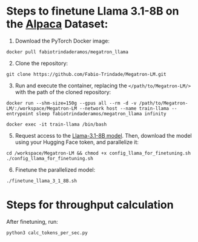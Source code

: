 # Steps to finetune Llama 3.1-8B on the [Alpaca](https://huggingface.co/datasets/tatsu-lab/alpaca) Dataset:
1) Download the PyTorch Docker image:
```
docker pull fabiotrindaderamos/megatron_llama
```

2) Clone the repository:
```
git clone https://github.com/Fabio-Trindade/Megatron-LM.git
```

3) Run and execute the container, replacing the `</path/to/Megatron-LM/>` with the path of the cloned repository:
```
docker run --shm-size=150g --gpus all --rm -d -v /path/to/Megatron-LM/:/workspace/Megatron-LM --network host --name train-llama --entrypoint sleep fabiotrindaderamos/megatron_llama infinity
```

```
docker exec -it train-llama /bin/bash
```


5) Request access to the [Llama-3.1-8B model](https://huggingface.co/meta-llama/Llama-3.1-8B).
Then, download the model using your Hugging Face token, and parallelize it:
```
cd /workspace/Megatron-LM && chmod +x config_llama_for_finetuning.sh
./config_llama_for_finetuning.sh
```

6) Finetune the parallelized model:
```
./finetune_llama_3_1_8B.sh
```

# Steps for throughput calculation

After finetuning, run:
```
python3 calc_tokens_per_sec.py
```